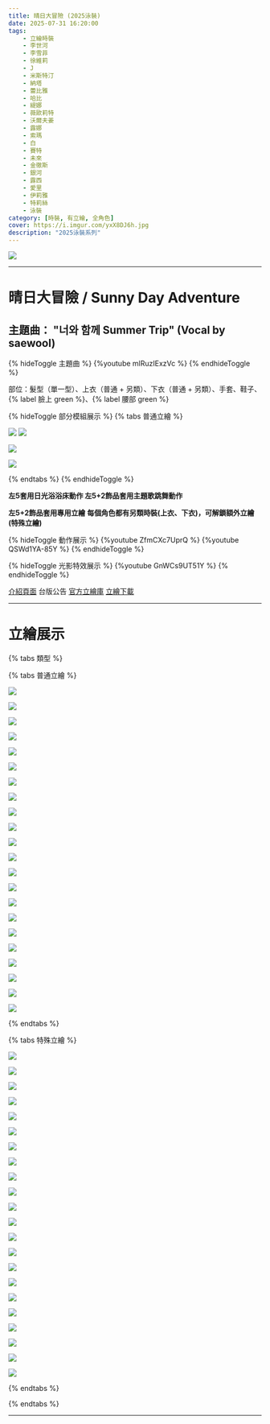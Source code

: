 ```yaml
---
title: 晴日大冒險 (2025泳裝)
date: 2025-07-31 16:20:00
tags:
    - 立繪時裝
    - 李世河
    - 李雪菲
    - 徐維莉
    - J
    - 米斯特汀
    - 納塔
    - 蕾比雅
    - 哈比
    - 緹娜
    - 薇歐莉特
    - 沃爾夫姜
    - 露娜
    - 索瑪
    - 白
    - 賽特
    - 未來
    - 金徹斯
    - 銀河
    - 露西
    - 愛里
    - 伊莉雅
    - 特莉絲
    - 泳裝
category: [時裝, 有立繪, 全角色]
cover: https://i.imgur.com/yxX8DJ6h.jpg
description: "2025泳裝系列"
---
```


[![](https://imgur.com/yxX8DJ6h.jpg)](https://i.imgur.com/yxX8DJ6.png)

---
# 晴日大冒險 / Sunny Day Adventure

## 主題曲： "너와 함께 Summer Trip" (Vocal by saewool)

{% hideToggle 主題曲 %}
{%youtube mlRuzIExzVc %}
{% endhideToggle %}


部位：髮型（單一型）、上衣（普通 + 另類）、下衣（普通 + 另類）、手套、鞋子、{% label 臉上 green %}、{% label 腰部 green %}

{% hideToggle 部分模組展示 %}
{% tabs 普通立繪 %}
<!-- tab A型-->
![](https://i.imgur.com/7i5ubMw.png)
![](https://i.imgur.com/EZoEd9m.png)
<!-- endtab -->
<!-- tab B型-->
![](https://i.imgur.com/ZDPRAJf.png)
<!-- endtab -->
<!-- tab C型-->
![](https://i.imgur.com/u6yT6lQ.png)
<!-- endtab -->
{% endtabs %}
{% endhideToggle %}

**左5套用日光浴浴床動作 左5+2飾品套用主題歌跳舞動作**

**左5+2飾品套用專用立繪**
**每個角色都有另類時裝(上衣、下衣)，可解鎖額外立繪(特殊立繪)**

{% hideToggle 動作展示 %}
{%youtube ZfmCXc7UprQ %}
{%youtube QSWd1YA-85Y %}
{% endhideToggle %}

{% hideToggle 光影特效展示 %}
{%youtube GnWCs9UT51Y %}
{% endhideToggle %}

[介紹頁面](https://www.naddic.co.kr/ko/game/cls/shop/detail?contentNo=666)
台版公告
[官方立繪庫](https://www.naddic.co.kr/ko/game/cls/fansitekit)
[立繪下載](https://landing.naddic.co.kr/Images/cms/happycode/20250723/1753255666459.zip)


---
# 立繪展示

{% tabs 類型 %}
<!-- tab 普通角色立繪-->
{% tabs 普通立繪 %}
<!-- tab 李世河(Seha)-->
[![](https://i.imgur.com/ktfaFegh.jpg)](https://i.imgur.com/ktfaFeg.jpg)
<!-- endtab -->
<!-- tab 李雪菲(Seulbi)-->
[![](https://i.imgur.com/6b5YuDCh.jpg)](https://i.imgur.com/6b5YuDC.jpg)
<!-- endtab -->
<!-- tab 徐維莉(Yuri)-->
[![](https://i.imgur.com/nEhoCgth.jpg)](https://i.imgur.com/nEhoCgt.jpg)
<!-- endtab -->
<!-- tab J-->
[![](https://i.imgur.com/tBsUtHeh.jpg)](https://i.imgur.com/tBsUtHe.jpg)
<!-- endtab -->
<!-- tab 米斯特汀(Tein)-->
[![](https://i.imgur.com/WD139zzh.jpg)](https://i.imgur.com/WD139zz.jpg)
<!-- endtab -->
<!-- tab 納塔(Nata)-->
[![](https://i.imgur.com/gqVA0PPh.jpg)](https://i.imgur.com/gqVA0PP.jpg)
<!-- endtab -->
<!-- tab 蕾比雅(Levia)-->
[![](https://i.imgur.com/76wXyMnh.jpg)](https://i.imgur.com/76wXyMn.jpg)
<!-- endtab -->
<!-- tab 哈比(Harpy)-->
[![](https://i.imgur.com/WvFk377h.jpg)](https://i.imgur.com/WvFk377.jpg)
<!-- endtab -->
<!-- tab 緹娜(Tina)-->
[![](https://i.imgur.com/mDnqO8sh.jpg)](https://i.imgur.com/mDnqO8s.jpg)
<!-- endtab -->
<!-- tab 薇歐莉特(Violet)-->
[![](https://i.imgur.com/E01DVxTh.jpg)](https://i.imgur.com/E01DVxT.jpg)
<!-- endtab -->
<!-- tab 沃爾夫姜(Wolfgang)-->
[![](https://i.imgur.com/axASMTmh.jpg)](https://i.imgur.com/axASMTm.jpg)
<!-- endtab -->
<!-- tab 露娜(Luna)-->
[![](https://i.imgur.com/RgncULBh.jpg)](https://i.imgur.com/RgncULB.jpg)
<!-- endtab -->
<!-- tab 索瑪(Soma)-->
[![](https://i.imgur.com/YXOR9L1h.jpg)](https://i.imgur.com/YXOR9L1.jpg)
<!-- endtab -->
<!-- tab 白(Bai)-->
[![](https://i.imgur.com/abOiSAZh.jpg)](https://i.imgur.com/abOiSAZ.jpg)
<!-- endtab -->
<!-- tab 賽特(Seth)-->
[![](https://i.imgur.com/pvxlrAZh.jpg)](https://i.imgur.com/pvxlrAZ.jpg)
<!-- endtab -->
<!-- tab 未來(Mirae)-->
[![](https://i.imgur.com/dsMdJdth.jpg)](https://i.imgur.com/dsMdJdt.jpg)
<!-- endtab -->
<!-- tab 徹斯(Chulsoo)-->
[![](https://i.imgur.com/4oRprX2h.jpg)](https://i.imgur.com/4oRprX2.jpg)
<!-- endtab -->
<!-- tab 銀河(Eunha)-->
[![](https://i.imgur.com/5Nj7ztFh.jpg)](https://i.imgur.com/5Nj7ztF.jpg)
<!-- endtab -->
<!-- tab 露西(Lucy)-->
[![](https://i.imgur.com/4Y835g9h.jpg)](https://i.imgur.com/4Y835g9.jpg)
<!-- endtab -->
<!-- tab 愛里(Aeri)-->
[![](https://i.imgur.com/4X1g1NOh.jpg)](https://i.imgur.com/4X1g1NO.jpg)
<!-- endtab -->
<!-- tab 伊莉雅(Ria)-->
[![](https://i.imgur.com/4lvZ9ith.jpg)](https://i.imgur.com/4lvZ9it.jpg)
<!-- endtab -->
<!-- tab 特莉絲(Triss)-->
[![](https://i.imgur.com/tXixmoDh.jpg)](https://i.imgur.com/tXixmoD.jpg)
<!-- endtab -->
{% endtabs %}
<!-- endtab -->

<!-- tab 特殊角色立繪-->
{% tabs 特殊立繪 %}
<!-- tab 李世河(Seha)-->
[![](https://i.imgur.com/pnDc6e7h.jpg)](https://i.imgur.com/pnDc6e7.jpg)
<!-- endtab -->
<!-- tab 李雪菲(Seulbi)-->
[![](https://i.imgur.com/KJIji8Kh.jpg)](https://i.imgur.com/KJIji8K.jpg)
<!-- endtab -->
<!-- tab 徐維莉(Yuri)-->
[![](https://i.imgur.com/4Mb6e58h.jpg)](https://i.imgur.com/4Mb6e58.jpg)
<!-- endtab -->
<!-- tab J-->
[![](https://i.imgur.com/UZ7LnNOh.jpg)](https://i.imgur.com/UZ7LnNO.jpg)
<!-- endtab -->
<!-- tab 米斯特汀(Tein)-->
[![](https://i.imgur.com/JcDhTZgh.jpg)](https://i.imgur.com/JcDhTZg.jpg)
<!-- endtab -->
<!-- tab 納塔(Nata)-->
[![](https://i.imgur.com/WnyhQBoh.jpg)](https://i.imgur.com/WnyhQBo.jpg)
<!-- endtab -->
<!-- tab 蕾比雅(Levia)-->
[![](https://i.imgur.com/pBRIT05h.jpg)](https://i.imgur.com/pBRIT05.jpg)
<!-- endtab -->
<!-- tab 哈比(Harpy)-->
[![](https://i.imgur.com/uXJcxbgh.jpg)](https://i.imgur.com/uXJcxbg.jpg)
<!-- endtab -->
<!-- tab 緹娜(Tina)-->
[![](https://i.imgur.com/LKbwmWkh.jpg)](https://i.imgur.com/LKbwmWk.jpg)
<!-- endtab -->
<!-- tab 薇歐莉特(Violet)-->
[![](https://i.imgur.com/jEzzRVFh.jpg)](https://i.imgur.com/jEzzRVF.jpg)
<!-- endtab -->
<!-- tab 沃爾夫姜(Wolfgang)-->
[![](https://i.imgur.com/QHKl6sxh.jpg)](https://i.imgur.com/QHKl6sx.jpg)
<!-- endtab -->
<!-- tab 露娜(Luna)-->
[![](https://i.imgur.com/0dut9M0h.jpg)](https://i.imgur.com/0dut9M0.jpg)
<!-- endtab -->
<!-- tab 索瑪(Soma)-->
[![](https://i.imgur.com/gUOiFnNh.jpg)](https://i.imgur.com/gUOiFnN.jpg)
<!-- endtab -->
<!-- tab 白(Bai)-->
[![](https://i.imgur.com/3Q7Z98Fh.jpg)](https://i.imgur.com/3Q7Z98F.jpg)
<!-- endtab -->
<!-- tab 賽特(Seth)-->
[![](https://i.imgur.com/s7ve8VYh.jpg)](https://i.imgur.com/s7ve8VY.jpg)
<!-- endtab -->
<!-- tab 未來(Mirae)-->
[![](https://i.imgur.com/kk9XoRrh.jpg)](https://i.imgur.com/kk9XoRr.jpg)
<!-- endtab -->
<!-- tab 徹斯(Chulsoo)-->
[![](https://i.imgur.com/kKmwtuNh.jpg)](https://i.imgur.com/kKmwtuN.jpg)
<!-- endtab -->
<!-- tab 銀河(Eunha)-->
[![](https://i.imgur.com/lR60wYUh.jpg)](https://i.imgur.com/lR60wYU.jpg)
<!-- endtab -->
<!-- tab 露西(Lucy)-->
[![](https://i.imgur.com/ExXKZ8ph.jpg)](https://i.imgur.com/ExXKZ8p.jpg)
<!-- endtab -->
<!-- tab 愛里(Aeri)-->
[![](https://i.imgur.com/2lUl39Jh.jpg)](https://i.imgur.com/2lUl39J.jpg)
<!-- endtab -->
<!-- tab 伊莉雅(Ria)-->
[![](https://i.imgur.com/jtaQ6kTh.jpg)](https://i.imgur.com/jtaQ6kT.jpg)
<!-- endtab -->
<!-- tab 特莉絲(Triss)-->
[![](https://i.imgur.com/vErMruVh.jpg)](https://i.imgur.com/vErMruV.jpg)
<!-- endtab -->
{% endtabs %}
<!-- endtab -->

{% endtabs %}


---
